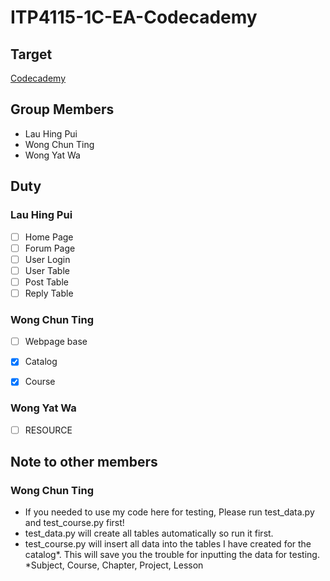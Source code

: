 # ITP4115-1C-EA-Codecademy

## Target
[Codecademy](https://www.codecademy.com/)

## Group Members
- Lau Hing Pui
- Wong Chun Ting 
- Wong Yat Wa

## Duty

### Lau Hing Pui
- [ ] Home Page
- [ ] Forum Page
- [ ] User Login
- [ ] User Table
- [ ] Post Table
- [ ] Reply Table

### Wong Chun Ting
 - [ ] Webpage base
 - [x] Catalog
 - [x] Course


### Wong Yat Wa
- [ ] RESOURCE

## Note to other members

### Wong Chun Ting
 - If you needed to use my code here for testing, Please run test_data.py and test_course.py first!
 - test_data.py will create all tables automatically so run it first.
 - test_course.py will insert all data into the tables I have created for the catalog*. This will save you the trouble for inputting the data for testing.
   *Subject, Course, Chapter, Project, Lesson
